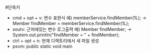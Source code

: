 #단축키
- cmd + opt + v: 변수 표현식  예) memberService.findMember(1L); -> Member findMember = memberService.findMember(1L);
- soutv: 근처에있는 변수 로그출력 예) Member findMember; -> System.out.println("findMember = " + findMember);
- ctrl + opt + n: 현재 디렉토리에서 새 파일 생성
- psvm: public static void main
